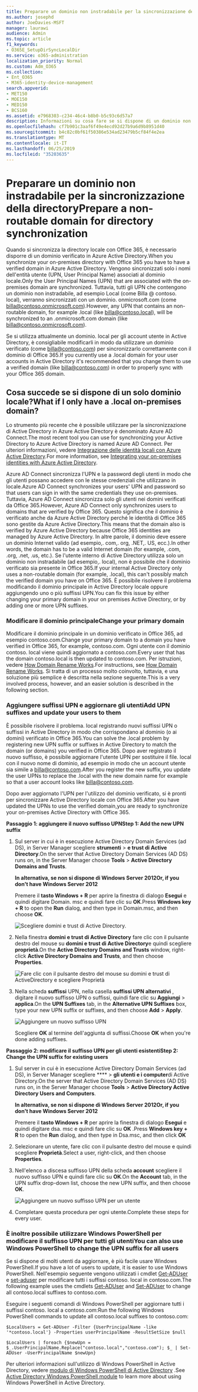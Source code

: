 ```yaml
---
title: Preparare un dominio non instradabile per la sincronizzazione della directory
ms.author: josephd
author: JoeDavies-MSFT
manager: laurawi
audience: Admin
ms.topic: article
f1_keywords:
- O365E_SetupDirSyncLocalDir
ms.service: o365-administration
localization_priority: Normal
ms.custom: Adm_O365
ms.collection:
- Ent_O365
- M365-identity-device-management
search.appverid:
- MET150
- MOE150
- MED150
- BCS160
ms.assetid: e7968303-c234-46c4-b8b0-b5c93c6d57a7
description: Informazioni su cosa fare se si dispone di un dominio non routale associato agli utenti locali prima di eseguire la sincronizzazione con Office 365.
ms.openlocfilehash: cf7b901c3aaf6f49e4ecd92d27b9a6d9b8951d40
ms.sourcegitcommit: b4c82c0bf61f50386e534ad23479b5cf84f4e2ea
ms.translationtype: MT
ms.contentlocale: it-IT
ms.lasthandoff: 06/25/2019
ms.locfileid: "35203635"
---
```

# <a name="prepare-a-non-routable-domain-for-directory-synchronization"></a><span data-ttu-id="74756-103">Preparare un dominio non instradabile per la sincronizzazione della directory</span><span class="sxs-lookup"><span data-stu-id="74756-103">Prepare a non-routable domain for directory synchronization</span></span>
<span data-ttu-id="74756-104">Quando si sincronizza la directory locale con Office 365, è necessario disporre di un dominio verificato in Azure Active Directory.</span><span class="sxs-lookup"><span data-stu-id="74756-104">When you synchronize your on-premises directory with Office 365 you have to have a verified domain in Azure Active Directory.</span></span> <span data-ttu-id="74756-105">Vengono sincronizzati solo i nomi dell'entità utente (UPN, User Principal Name) associati al dominio locale.</span><span class="sxs-lookup"><span data-stu-id="74756-105">Only the User Principal Names (UPN) that are associated with the on-premises domain are synchronized.</span></span> <span data-ttu-id="74756-106">Tuttavia, tutti gli UPN che contengono un dominio non instradabile, ad esempio Local (come Billa @ contoso. local), verranno sincronizzati con un dominio. onmicrosoft.com (come billa@contoso.onmicrosoft.com).</span><span class="sxs-lookup"><span data-stu-id="74756-106">However, any UPN that contains an non-routable domain, for example .local (like billa@contoso.local), will be synchronized to an .onmicrosoft.com domain (like billa@contoso.onmicrosoft.com).</span></span> 

<span data-ttu-id="74756-107">Se si utilizza attualmente un dominio. local per gli account utente in Active Directory, è consigliabile modificarli in modo da utilizzare un dominio verificato (come billa@contoso.com) per sincronizzarlo correttamente con il dominio di Office 365.</span><span class="sxs-lookup"><span data-stu-id="74756-107">If you currently use a .local domain for your user accounts in Active Directory it's recommended that you change them to use a verified domain (like billa@contoso.com) in order to properly sync with your Office 365 domain.</span></span>
  
## <a name="what-if-i-only-have-a-local-on-premises-domain"></a><span data-ttu-id="74756-108">Cosa succede se si dispone di un solo dominio locale?</span><span class="sxs-lookup"><span data-stu-id="74756-108">What if I only have a .local on-premises domain?</span></span>

<span data-ttu-id="74756-109">Lo strumento più recente che è possibile utilizzare per la sincronizzazione di Active Directory in Azure Active Directory è denominato Azure AD Connect.</span><span class="sxs-lookup"><span data-stu-id="74756-109">The most recent tool you can use for synchronizing your Active Directory to Azure Active Directory is named Azure AD Connect.</span></span> <span data-ttu-id="74756-110">Per ulteriori informazioni, vedere [Integrazione delle identità locali con Azure Active Directory](https://docs.microsoft.com/azure/architecture/reference-architectures/identity/azure-ad).</span><span class="sxs-lookup"><span data-stu-id="74756-110">For more information, see [Integrating your on-premises identities with Azure Active Directory](https://docs.microsoft.com/azure/architecture/reference-architectures/identity/azure-ad).</span></span>
  
<span data-ttu-id="74756-111">Azure AD Connect sincronizza l'UPN e la password degli utenti in modo che gli utenti possano accedere con le stesse credenziali che utilizzano in locale.</span><span class="sxs-lookup"><span data-stu-id="74756-111">Azure AD Connect synchronizes your users' UPN and password so that users can sign in with the same credentials they use on-premises.</span></span> <span data-ttu-id="74756-112">Tuttavia, Azure AD Connect sincronizza solo gli utenti nei domini verificati da Office 365.</span><span class="sxs-lookup"><span data-stu-id="74756-112">However, Azure AD Connect only synchronizes users to domains that are verified by Office 365.</span></span> <span data-ttu-id="74756-113">Questo significa che il dominio è verificato anche da Azure Active Directory perché le identità di Office 365 sono gestite da Azure Active Directory.</span><span class="sxs-lookup"><span data-stu-id="74756-113">This means that the domain also is verified by Azure Active Directory because Office 365 identities are managed by Azure Active Directory.</span></span> <span data-ttu-id="74756-114">In altre parole, il dominio deve essere un dominio Internet valido (ad esempio,. com,. org, .NET,. US, ecc.).</span><span class="sxs-lookup"><span data-stu-id="74756-114">In other words, the domain has to be a valid Internet domain (for example, .com, .org, .net, .us, etc.).</span></span> <span data-ttu-id="74756-115">Se l'utente interno di Active Directory utilizza solo un dominio non instradabile (ad esempio,. local), non è possibile che il dominio verificato sia presente in Office 365.</span><span class="sxs-lookup"><span data-stu-id="74756-115">If your internal Active Directory only uses a non-routable domain (for example, .local), this can't possibly match the verified domain you have on Office 365.</span></span> <span data-ttu-id="74756-116">È possibile risolvere il problema modificando il dominio principale in Active Directory locale oppure aggiungendo uno o più suffissi UPN.</span><span class="sxs-lookup"><span data-stu-id="74756-116">You can fix this issue by either changing your primary domain in your on premises Active Directory, or by adding one or more UPN suffixes.</span></span>
  
### <a name="change-your-primary-domain"></a><span data-ttu-id="74756-117">**Modificare il dominio principale**</span><span class="sxs-lookup"><span data-stu-id="74756-117">**Change your primary domain**</span></span>

<span data-ttu-id="74756-118">Modificare il dominio principale in un dominio verificato in Office 365, ad esempio contoso.com.</span><span class="sxs-lookup"><span data-stu-id="74756-118">Change your primary domain to a domain you have verified in Office 365, for example, contoso.com.</span></span> <span data-ttu-id="74756-119">Ogni utente con il dominio contoso. local viene quindi aggiornato a contoso.com.</span><span class="sxs-lookup"><span data-stu-id="74756-119">Every user that has the domain contoso.local is then updated to contoso.com.</span></span> <span data-ttu-id="74756-120">Per istruzioni, vedere [How Domain Rename Works](https://go.microsoft.com/fwlink/p/?LinkId=624174).</span><span class="sxs-lookup"><span data-stu-id="74756-120">For instructions, see [How Domain Rename Works](https://go.microsoft.com/fwlink/p/?LinkId=624174).</span></span> <span data-ttu-id="74756-121">Si tratta di un processo molto coinvolto, tuttavia, e una soluzione più semplice è descritta nella sezione seguente.</span><span class="sxs-lookup"><span data-stu-id="74756-121">This is a very involved process, however, and an easier solution is described in the following section.</span></span>
  
### <a name="add-upn-suffixes-and-update-your-users-to-them"></a><span data-ttu-id="74756-122">**Aggiungere suffissi UPN e aggiornare gli utenti**</span><span class="sxs-lookup"><span data-stu-id="74756-122">**Add UPN suffixes and update your users to them**</span></span>

<span data-ttu-id="74756-123">È possibile risolvere il problema. local registrando nuovi suffissi UPN o suffissi in Active Directory in modo che corrispondano al dominio (o ai domini) verificato in Office 365.</span><span class="sxs-lookup"><span data-stu-id="74756-123">You can solve the .local problem by registering new UPN suffix or suffixes in Active Directory to match the domain (or domains) you verified in Office 365.</span></span> <span data-ttu-id="74756-124">Dopo aver registrato il nuovo suffisso, è possibile aggiornare l'utente UPN per sostituire il file. local con il nuovo nome di dominio, ad esempio in modo che un account utente sia simile a billa@contoso.com.</span><span class="sxs-lookup"><span data-stu-id="74756-124">After you register the new suffix, you update the user UPNs to replace the .local with the new domain name for example so that a user account looks like billa@contoso.com.</span></span>
  
<span data-ttu-id="74756-125">Dopo aver aggiornato l'UPN per l'utilizzo del dominio verificato, si è pronti per sincronizzare Active Directory locale con Office 365.</span><span class="sxs-lookup"><span data-stu-id="74756-125">After you have updated the UPNs to use the verified domain,you are ready to synchronize your on-premises Active Directory with Office 365.</span></span>
  
 <span data-ttu-id="74756-126">**Passaggio 1: aggiungere il nuovo suffisso UPN**</span><span class="sxs-lookup"><span data-stu-id="74756-126">**Step 1: Add the new UPN suffix**</span></span>
  
1. <span data-ttu-id="74756-127">Sul server in cui è in esecuzione Active Directory Domain Services (ad DS), in Server Manager scegliere **strumenti** \> **e trust di Active Directory**.</span><span class="sxs-lookup"><span data-stu-id="74756-127">On the server that Active Directory Domain Services (AD DS) runs on, in the Server Manager choose **Tools** \> **Active Directory Domains and Trusts**.</span></span>
    
    <span data-ttu-id="74756-128">**In alternativa, se non si dispone di Windows Server 2012**</span><span class="sxs-lookup"><span data-stu-id="74756-128">**Or, if you don't have Windows Server 2012**</span></span>
    
    <span data-ttu-id="74756-129">Premere il **tasto Windows + R** per aprire la finestra di dialogo **Esegui** e quindi digitare Domain. msc e quindi fare clic su **OK**.</span><span class="sxs-lookup"><span data-stu-id="74756-129">Press **Windows key + R** to open the **Run** dialog, and then type in Domain.msc, and then choose **OK**.</span></span>
    
    ![Scegliere domini e trust di Active Directory.](media/46b6e007-9741-44af-8517-6f682e0ac974.png)
  
2. <span data-ttu-id="74756-131">Nella finestra **domini e trust di Active Directory** fare clic con il pulsante destro del mouse su **domini e trust di Active Directory**e quindi scegliere **proprietà**.</span><span class="sxs-lookup"><span data-stu-id="74756-131">On the **Active Directory Domains and Trusts** window, right-click **Active Directory Domains and Trusts**, and then choose **Properties**.</span></span>
    
    ![Fare clic con il pulsante destro del mouse su domini e trust di ActiveDirectory e scegliere Proprietà](media/39d20812-ffb5-4ba9-8d7b-477377ac360d.png)
  
3. <span data-ttu-id="74756-133">Nella scheda **suffissi** UPN, nella casella **suffissi UPN alternativi** , digitare il nuovo suffisso UPN o suffissi, quindi fare clic su **Aggiungi** \> **applica**.</span><span class="sxs-lookup"><span data-stu-id="74756-133">On the **UPN Suffixes** tab, in the **Alternative UPN Suffixes** box, type your new UPN suffix or suffixes, and then choose **Add** \> **Apply**.</span></span>
    
    ![Aggiungere un nuovo suffisso UPN](media/a4aaf919-7adf-469a-b93f-83ef284c0915.PNG)
  
    <span data-ttu-id="74756-135">Scegliere **OK** al termine dell'aggiunta di suffissi.</span><span class="sxs-lookup"><span data-stu-id="74756-135">Choose **OK** when you're done adding suffixes.</span></span> 
    
 <span data-ttu-id="74756-136">**Passaggio 2: modificare il suffisso UPN per gli utenti esistenti**</span><span class="sxs-lookup"><span data-stu-id="74756-136">**Step 2: Change the UPN suffix for existing users**</span></span>
  
1. <span data-ttu-id="74756-137">Sul server in cui è in esecuzione Active Directory Domain Services (ad DS), in Server Manager scegliere \*\*\*\* \> **gli utenti e i computer**di Active Directory.</span><span class="sxs-lookup"><span data-stu-id="74756-137">On the server that Active Directory Domain Services (AD DS) runs on, in the Server Manager choose **Tools** \> **Active Directory Active Directory Users and Computers**.</span></span>
    
    <span data-ttu-id="74756-138">**In alternativa, se non si dispone di Windows Server 2012**</span><span class="sxs-lookup"><span data-stu-id="74756-138">**Or, if you don't have Windows Server 2012**</span></span>
    
    <span data-ttu-id="74756-139">Premere il **tasto Windows + R** per aprire la finestra di dialogo **Esegui** e quindi digitare dsa. msc e quindi fare clic su **OK** .</span><span class="sxs-lookup"><span data-stu-id="74756-139">Press **Windows key + R** to open the **Run** dialog, and then type in Dsa.msc, and then click **OK**</span></span>
    
2. <span data-ttu-id="74756-140">Selezionare un utente, fare clic con il pulsante destro del mouse e quindi scegliere **Proprietà**.</span><span class="sxs-lookup"><span data-stu-id="74756-140">Select a user, right-click, and then choose **Properties**.</span></span>
    
3. <span data-ttu-id="74756-141">Nell'elenco a discesa suffisso UPN della scheda **account** scegliere il nuovo suffisso UPN e quindi fare clic su **OK**.</span><span class="sxs-lookup"><span data-stu-id="74756-141">On the **Account** tab, in the UPN suffix drop-down list, choose the new UPN suffix, and then choose **OK**.</span></span>
    
    ![Aggiungere un nuovo suffisso UPN per un utente](media/54876751-49f0-48cc-b864-2623c4835563.png)
  
4. <span data-ttu-id="74756-143">Completare questa procedura per ogni utente.</span><span class="sxs-lookup"><span data-stu-id="74756-143">Complete these steps for every user.</span></span>
    
   
### <a name="you-can-also-use-windows-powershell-to-change-the-upn-suffix-for-all-users"></a><span data-ttu-id="74756-144">**È inoltre possibile utilizzare Windows PowerShell per modificare il suffisso UPN per tutti gli utenti**</span><span class="sxs-lookup"><span data-stu-id="74756-144">**You can also use Windows PowerShell to change the UPN suffix for all users**</span></span>

<span data-ttu-id="74756-145">Se si dispone di molti utenti da aggiornare, è più facile usare Windows PowerShell.</span><span class="sxs-lookup"><span data-stu-id="74756-145">If you have a lot of users to update, it is easier to use Windows PowerShell.</span></span> <span data-ttu-id="74756-146">Nell'esempio seguente vengono utilizzati i cmdlet [Get-ADUser](https://go.microsoft.com/fwlink/p/?LinkId=624312) e [set-aduser](https://go.microsoft.com/fwlink/p/?LinkId=624313) per modificare tutti i suffissi contoso. local in contoso.com.</span><span class="sxs-lookup"><span data-stu-id="74756-146">The following example uses the cmdlets [Get-ADUser](https://go.microsoft.com/fwlink/p/?LinkId=624312) and [Set-ADUser](https://go.microsoft.com/fwlink/p/?LinkId=624313) to change all contoso.local suffixes to contoso.com.</span></span> 

<span data-ttu-id="74756-147">Eseguire i seguenti comandi di Windows PowerShell per aggiornare tutti i suffissi contoso. local a contoso.com:</span><span class="sxs-lookup"><span data-stu-id="74756-147">Run the following Windows PowerShell commands to update all contoso.local suffixes to contoso.com:</span></span>
    
  ```
  $LocalUsers = Get-ADUser -Filter {UserPrincipalName -like '*contoso.local'} -Properties userPrincipalName -ResultSetSize $null
  ```

  ```
  $LocalUsers | foreach {$newUpn = $_.UserPrincipalName.Replace("contoso.local","contoso.com"); $_ | Set-ADUser -UserPrincipalName $newUpn}
  ```
<span data-ttu-id="74756-148">Per ulteriori informazioni sull'utilizzo di Windows PowerShell in Active Directory, vedere [modulo di Windows PowerShell di Active Directory](https://go.microsoft.com/fwlink/p/?LinkId=624314) .</span><span class="sxs-lookup"><span data-stu-id="74756-148">See [Active Directory Windows PowerShell module](https://go.microsoft.com/fwlink/p/?LinkId=624314) to learn more about using Windows PowerShell in Active Directory.</span></span> 


